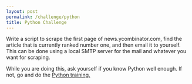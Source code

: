 ```yaml
---
layout: post
permalink: /challenge/python
title: Python Challenge
---
```


Write a script to scrape the first page of news.ycombinator.com, find the article that is currently ranked number one, and then email it to yourself. This can be done using a local SMTP server for the mail and whatever you want for scraping.

While you are doing this, ask yourself if you know Python well enough. If not, go and do the [Python training.](../training/python.md)
